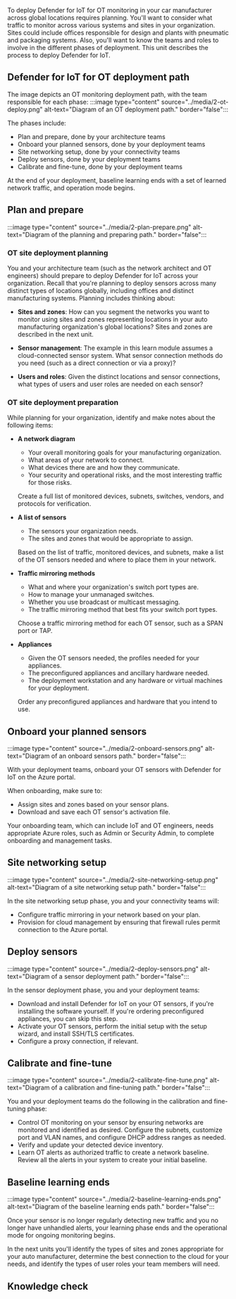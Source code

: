 
 To deploy Defender for IoT for OT monitoring in your car manufacturer across global locations requires planning. You'll want to consider what traffic to monitor across various systems and sites in your organization. Sites could include offices responsible for design and plants with pneumatic  and packaging systems. Also, you'll want to know the teams and roles to involve in the different phases of deployment. This unit describes the process to deploy Defender for IoT.

## Defender for IoT for OT deployment path

The image depicts an OT monitoring deployment path, with the team responsible for each phase:
:::image type="content" source="../media/2-ot-deploy.png" alt-text="Diagram of an OT deployment path." border="false":::

The phases include:

- Plan and prepare, done by your architecture teams
- Onboard your planned sensors, done by your deployment teams
- Site networking setup, done by your connectivity teams
- Deploy sensors, done by your deployment teams
- Calibrate and fine-tune, done by your deployment teams

At the end of your deployment, baseline learning ends with a set of learned network traffic, and operation mode begins.

## Plan and prepare

:::image type="content" source="../media/2-plan-prepare.png" alt-text="Diagram of the planning and preparing path." border="false":::

### OT site deployment planning

You and your architecture team (such as the network architect and OT engineers) should prepare to deploy Defender for IoT across your organization. Recall that you're planning to deploy sensors across many distinct types of locations globally, including offices and distinct manufacturing systems. Planning includes thinking about:

- **Sites and zones**: How can you segment the networks you want to monitor using sites and zones representing locations in your auto manufacturing organization's global locations? Sites and zones are described in the next unit.

- **Sensor management**: The example in this learn module assumes a cloud-connected sensor system. What sensor connection methods do you need (such as a direct connection or via a proxy)?

- **Users and roles**: Given the distinct locations and sensor connections, what types of users and user roles are needed on each sensor?

### OT site deployment preparation

While planning for your organization, identify and make notes about the following items:

- **A network diagram**
    - Your overall monitoring goals for your manufacturing organization.
    - What areas of your network to connect.
    - What devices there are and how they communicate.
    - Your security and operational risks, and the most interesting traffic for those risks.

    Create a full list of monitored devices, subnets, switches, vendors, and protocols for verification.

- **A list of sensors**
    - The sensors your organization needs.
    - The sites and zones that would be appropriate to assign.

    Based on the list of traffic, monitored devices, and subnets, make a list of the OT sensors needed and where to place them in your network.

- **Traffic mirroring methods**
    - What and where your organization's switch port types are.
    - How to manage your unmanaged switches.
    - Whether you use broadcast or multicast messaging.
    - The traffic mirroring method that best fits your switch port types.

    Choose a traffic mirroring method for each OT sensor, such as a SPAN port or TAP.

- **Appliances**
    - Given the OT sensors needed, the profiles needed for your appliances.
    - The preconfigured appliances and ancillary hardware needed.
    - The deployment workstation and any hardware or virtual machines for your deployment.

    Order any preconfigured appliances and hardware that you intend to use.

## Onboard your planned sensors

:::image type="content" source="../media/2-onboard-sensors.png" alt-text="Diagram of an onboard sensors path." border="false":::

 With your deployment teams, onboard your OT sensors with Defender for IoT on the Azure portal.

When onboarding, make sure to:

- Assign sites and zones based on your sensor plans.
- Download and save each OT sensor's activation file.

Your onboarding team, which can include IoT and OT engineers, needs appropriate Azure roles, such as Admin or Security Admin, to complete onboarding and management tasks.

## Site networking setup

:::image type="content" source="../media/2-site-networking-setup.png" alt-text="Diagram of a site networking setup path." border="false":::

In the site networking setup phase, you and your connectivity teams will:

- Configure traffic mirroring in your network based on your plan.
- Provision for cloud management by ensuring that firewall rules permit connection to the Azure portal.

## Deploy sensors

:::image type="content" source="../media/2-deploy-sensors.png" alt-text="Diagram of a sensor deployment path." border="false":::

In the sensor deployment phase, you and your deployment teams:

- Download and install Defender for IoT on your OT sensors, if you're installing the software yourself. If you're ordering preconfigured appliances, you can skip this step.
- Activate your OT sensors, perform the initial setup with the setup wizard, and install SSH/TLS certificates.
- Configure a proxy connection, if relevant.

## Calibrate and fine-tune

:::image type="content" source="../media/2-calibrate-fine-tune.png" alt-text="Diagram of a calibration and fine-tuning path." border="false":::

You and your deployment teams do the following in the calibration and fine-tuning phase:

- Control OT monitoring on your sensor by ensuring networks are monitored and identified as desired. Configure the subnets, customize port and VLAN names, and configure DHCP address ranges as needed.
- Verify and update your detected device inventory.
- Learn OT alerts as authorized traffic to create a network baseline. Review all the alerts in your system to create your initial baseline.

## Baseline learning ends

:::image type="content" source="../media/2-baseline-learning-ends.png" alt-text="Diagram of the baseline learning ends path." border="false":::

Once your sensor is no longer regularly detecting new traffic and you no longer have unhandled alerts, your learning phase ends and the operational mode for ongoing monitoring begins.

In the next units you'll identify the types of sites and zones appropriate for your auto manufacturer, determine the best connection to the cloud for your needs, and identify the types of user roles your team members will need.  

## Knowledge check
